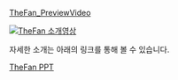 [TheFan_PreviewVideo](https://youtu.be/5iyaShH8CX0)

[![TheFan 소개영상](https://img.youtube.com/vi/5iyaShH8CX0/0.jpg)](https://youtu.be/5iyaShH8CX0)

자세한 소개는 아래의 링크를 통해 볼 수 있습니다.

[TheFan PPT](https://docs.google.com/presentation/d/1hyF5aEQda2pAw9MZEFRrfdq1h-XNp3bu/edit?usp=sharing&ouid=108415128869879365252&rtpof=true&sd=true)
